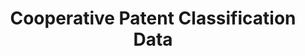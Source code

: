 ---
layout: default
bigquery: https://console.cloud.google.com/bigquery?p=patents-public-data&d=cpc&page=dataset
citation: '“Cooperative Patent Classification” by the EPO and USPTO, for public use. '
contributors: EPO, USPTO
cost: None
description: Cooperative Patent Classification Data contains the scheme and definitions
  of the Cooperative Patent Classification system for classifying patent documents.
  The CPC is the result of a partnership between the EPO and the USPTO in their joint
  effort to develop a common, internationally compatible classification system for
  technical documents, in particular patent publications, which will be used by both
  offices in the patent granting process
documentation: https://www.cooperativepatentclassification.org/cpcSchemeAndDefinitions
last_edit: 04/09/2022, 15:45:49
location: https://www.cooperativepatentclassification.org/index
maintained_by: USPTO, EPO
schema_fields:
- glossary
- titleFull
- applicationReferences
- notAllocatable
- children
- symbol
- date_revised
- synonyms
- limitingReferences
- dateRevised
- status
- titlePart
- residual_references
- residualReferences
- not_allocatable
- level
- sizeCache
- application_references
- title_part
- childGroups
- title_full
- limiting_references
- child_groups
- informative_references
- definition
- ipc_concordant
- breakdown_code
- additional_only
- ipcConcordant
- informativeReferences
- breakdownCode
- parents
shortname: cooperative_patent_classification
tags:
- patents
- science
title: Cooperative Patent Classification Data
uuid: 984374a7-16e9-4b35-9445-458daceb01bf
---
